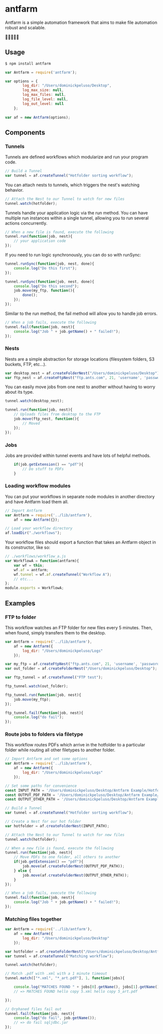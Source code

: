 # antfarm

Antfarm is a simple automation framework that aims to make file automation robust and scalable.

🐜🐜🐜🐜🐜

## Usage

```sh
$ npm install antfarm
```

```js
var Antfarm = require('antfarm');

var options = {
        log_dir: "/Users/dominickpeluso/Desktop",
        log_max_size: null,
        log_max_files: null,
        log_file_level: null,
        log_out_level: null
    };
    
var af = new Antfarm(options);
```

## Components

### Tunnels
Tunnels are defined workflows which modularize and run your program code.

```js
// Build a Tunnel
var tunnel = af.createTunnel("Hotfolder sorting workflow");
```

You can attach nests to tunnels, which triggers the nest's watching behavior.

```js
// Attach the Nest to our Tunnel to watch for new files
tunnel.watch(hotfolder);
```

Tunnels handle your application logic via the run method. You can have multiple run instances within a single tunnel, allowing you to run several actions concurrently.

```js
// When a new file is found, execute the following
tunnel.run(function(job, nest){
    // your application code
});
```

If you need to run logic synchronously, you can do so with runSync:

```js
tunnel.runSync(function(job, nest, done){
    console.log("Do this first");
});

tunnel.runSync(function(job, nest, done){
    console.log("Do this second");
    job.move(my_ftp, function(){
        done();
    });
});
```

Similar to the run method, the fail method will allow you to handle job errors.
```js
// When a job fails, execute the following
tunnel.fail(function(job, nest){
    console.log("Job " + job.getName() + " failed!");
});
```

### Nests
Nests are a simple abstraction for storage locations (filesystem folders, S3 buckets, FTP, etc...). 

```js
var desktop_nest = af.createFolderNest("/Users/dominickpeluso/Desktop");
var ftp_nest = af.createFtpNest("ftp.ants.com", 21, 'username', 'password', 5);
```

You can easily move jobs from one nest to another without having to worry about its type.

```js
tunnel.watch(desktop_nest);

tunnel.run(function(job, nest){
    // Uploads files from desktop to the FTP
    job.move(ftp_nest, function(){
        // Moved
    });
});
```

### Jobs
Jobs are provided within tunnel events and have lots of helpful methods.

```js
    if(job.getExtension() == "pdf"){
        // Do stuff to PDFs
    }
```

### Loading workflow modules
You can put your workflows in separate node modules in another directory and have Antfarm load them all.

```js
// Import Antfarm
var Antfarm = require('../lib/antfarm'),
    af = new Antfarm({});

// Load your workflow directory
af.loadDir("./workflows");
```

Your workflow files should export a function that takes an Antfarm object in its constructor, like so:
```js
// ./workflows/workflow_a.js
var WorkflowA = function(antfarm){
    var wf = this;
    wf.af = antfarm;
    wf.tunnel = wf.af.createTunnel("Workflow A");
    // etc...
};
module.exports = WorkflowA;
```

## Examples

### FTP to folder
This workflow watches an FTP folder for new files every 5 minutes. Then, when found, simply transfers them to the desktop.

```js
var Antfarm = require('../lib/antfarm'),
    af = new Antfarm({
        log_dir: "/Users/dominickpeluso/Logs"
    });

var my_ftp = af.createFtpNest("ftp.ants.com", 21, 'username', 'password', 5);
var out_folder = af.createFolderNest("/Users/dominickpeluso/Desktop");

var ftp_tunnel = af.createTunnel("FTP test");

ftp_tunnel.watch(out_folder);

ftp_tunnel.run(function(job, nest){
    job.move(my_ftp);
});

ftp_tunnel.fail(function(job, nest){
    console.log("do fail");
});
```

### Route jobs to folders via filetype
This workflow routes PDFs which arrive in the hotfolder to a particular folder while routing all other filetypes to another folder.

```js
// Import Antfarm and set some options
var Antfarm = require('../lib/antfarm'),
    af = new Antfarm({
        log_dir: "/Users/dominickpeluso/Logs"
    });

// Set some paths for convenience
const INPUT_PATH = '/Users/dominickpeluso/Desktop/Antfarm Example/Hotfolder In';
const OUTPUT_PDF_PATH = '/Users/dominickpeluso/Desktop/Antfarm Example/Out/PDF';
const OUTPUT_OTHER_PATH = '/Users/dominickpeluso/Desktop/Antfarm Example/Out/Others';

// Build a Tunnel
var tunnel = af.createTunnel("Hotfolder sorting workflow");

// Create a Nest for our hot folder
var hotfolder = af.createFolderNest(INPUT_PATH);

// Attach the Nest to our Tunnel to watch for new files
tunnel.watch(hotfolder);

// When a new file is found, execute the following
tunnel.run(function(job, nest){
    // Move PDFs to one folder, all others to another
    if(job.getExtension() == "pdf"){
        job.move(af.createFolderNest(OUTPUT_PDF_PATH));
    } else {
        job.move(af.createFolderNest(OUTPUT_OTHER_PATH));
    }
});

// When a job fails, execute the following
tunnel.fail(function(job, nest){
    console.log("Job " + job.getName() + " failed!");
});
```

### Matching files together
```js
var Antfarm = require('../lib/antfarm'),
    af = new Antfarm({
        log_dir: "/Users/dominickpeluso/Desktop"
    });

var hotfolder = af.createFolderNest("/Users/dominickpeluso/Desktop/Antfarm Example/FTP Out/");
var tunnel = af.createTunnel("Matching workflow");

tunnel.watch(hotfolder);

// Match .pdf with .xml with a 1 minute timeout
tunnel.match(["*.xml", "*_art.pdf"], 1, function(jobs){

    console.log("MATCHES FOUND " + jobs[0].getName(), jobs[1].getName());
    // => MATCHES FOUND hello copy 5.xml hello copy 5_art.pdf

});

// Orphaned files fail out
tunnel.fail(function(job, nest){
    console.log("do fail", job.getName());
    // => do fail sqljdbc.jar
});
```